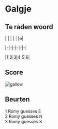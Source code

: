 # Galgje

## Te raden woord

| | | | | |e|

|-|-|-|-|-|-|

|1|2|3|4|5|6|

## Score
![gallow](./images/2.png)

## Beurten
1 Romy guesses E  
2 Romy guesses N  
3 Romy guesses S  